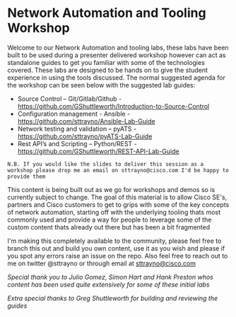 # Network Automation and Tooling Workshop

Welcome to our Network Automation and tooling labs, these labs have been built to be used during a presenter delivered workshop however can act as standalone guides to get you familiar with some of the technologies covered. These labs are designed to be hands on to give the student experience in using the tools discussed. The normal suggested agenda for the workshop can be seen below with the suggested lab guides:

- Source Control – Git/Gitlab/Github - https://github.com/GShuttleworth/Introduction-to-Source-Control
- Configuration management - Ansible - https://github.com/sttrayno/Ansible-Lab-Guide
- Network testing and validation – pyATS - https://github.com/sttrayno/pyATS-Lab-Guide
- Rest API’s and Scripting – Python/REST - https://github.com/GShuttleworth/REST-API-Lab-Guide

`N.B. If you would like the slides to deliver this session as a workshop please drop me an email on sttrayno@cisco.com I'd be happy to provide them`

This content is being built out as we go for workshops and demos so is currently subject to change. The goal of this material is to allow Cisco SE's, partners and Cisco customers to get to grips with some of the key concepts of network automation, starting off with the underlying tooling thats most commonly used and provide a way for people to leverage some of the custom content thats already out there but has been a bit fragmented

I'm making this completely available to the community, please feel free to branch this out and build you own content, use it as you wish and please if you spot any errors raise an issue on the repo. Also feel free to reach out to me on twitter @sttrayno or through email at sttrayno@cisco.com 

*Special thank you to Julio Gomez, Simon Hart and Hank Preston whos content has been used quite extensively for some of these initial labs*

*Extra special thanks to Greg Shuttleworth for building and reviewing the guides*

